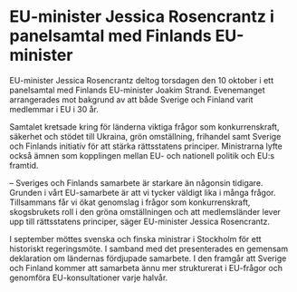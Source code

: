 # EU-minister Jessica Rosencrantz i panelsamtal med Finlands EU-minister

EU-minister Jessica Rosencrantz deltog torsdagen den 10 oktober i ett panelsamtal med Finlands EU-minister Joakim Strand. Evenemanget arrangerades mot bakgrund av att både Sverige och Finland varit medlemmar i EU i 30 år.

Samtalet kretsade kring för länderna viktiga frågor som konkurrenskraft, säkerhet och stödet till Ukraina, grön omställning, frihandel samt Sverige och Finlands initiativ för att stärka rättsstatens principer. Ministrarna lyfte också ämnen som kopplingen mellan EU- och nationell politik och EU:s framtid.

– Sveriges och Finlands samarbete är starkare än någonsin tidigare. Grunden i vårt EU-samarbete är att vi tycker väldigt lika i många frågor. Tillsammans får vi ökat genomslag i frågor som konkurrenskraft, skogsbrukets roll i den gröna omställningen och att medlemsländer lever upp till rättsstatens principer, säger EU-minister Jessica Rosencrantz.

I september möttes svenska och finska ministrar i Stockholm för ett historiskt regeringsmöte. I samband med det presenterades en gemensam deklaration om ländernas fördjupade samarbete. I den framgår att Sverige och Finland kommer att samarbeta ännu mer strukturerat i EU-frågor och genomföra EU-konsultationer varje halvår.

